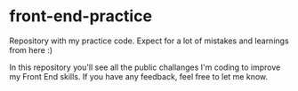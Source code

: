 # front-end-practice
Repository with my practice code. Expect for a lot of mistakes and learnings from here :)


In this repository you'll see all the public challanges I'm coding to improve my Front End skills. If you have any feedback, feel free to let me know.

